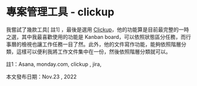 # 專案管理工具 - clickup

我嘗試了幾款工具\[ 註1] ，最後是選用 [Clickup](https://clickup.com/?fp\_ref=9g619)，他的功能算是目前最完整的一時之選，其中我最喜歡使用的功能是 Kanban board，可以依照狀態區分任務，而行事曆的檢視也讓工作任務一目了然。此外，他的文件寫作功能，能夠依照階層分類，這樣可以便利我將工作文件集中在一份，然後依照階層分類就可以。

註1：Asana, monday.com, clickup , jira,&#x20;

本文發布日期：Nov.23 , 2022
